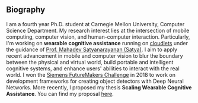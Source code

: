 <section class="thirteen columns" markdown="1">

# Biography

I am a fourth year Ph.D. student at Carnegie Mellon University, Computer Science
Department. My research interest lies at the intersection of mobile computing,
computer vision, and human-computer interaction. Particularly, I'm working on
**wearable cognitive assistance** running on
[cloudlets](http://elijah.cs.cmu.edu/) under the guidance of [Prof. Mahadev
Satyanarayanan (Satya)](https://www.cs.cmu.edu/~satya/). I aim to apply recent
advancement in mobile and computer vision to blur the boundary between the
physical and virtual world, build portable and intelligent cognitive systems,
and enhance users' abilities to interact with the real world. I won the
[Siemens FutureMakers
Challenge](http://news.usa.siemens.biz/press-release/siemens-usa/siemens-leading-us-universities-host-series-rd-challenges-bolster-innovati)
in 2018 to work on development frameworks for creating object detectors with Deep Neural
Networks. More recently, I proposed my thesis **Scaling Wearable Cognitive
Assistance**. You can find my proposal [here](assets/proposal.pdf).
</section>
